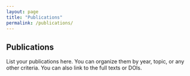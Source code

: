 ```yaml
---
layout: page
title: "Publications"
permalink: /publications/
---
```


## Publications

List your publications here. You can organize them by year, topic, or any other criteria. You can also link to the full texts or DOIs.

